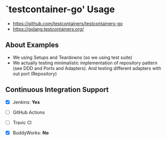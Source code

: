 # `testcontainer-go' Usage

* https://github.com/testcontainers/testcontainers-go
* https://golang.testcontainers.org/

## About Examples

* We using Setups and Teardowns (so we using test suite)
* We actually testing minimalistic implementation of repository pattern (see DDD and Ports and Adapters). And testing different adapters with out port (Repository)


## Continuous Integration Support

* [x] Jenkins: __Yes__
* [ ] GitHub Actions
* [ ] Travic CI
* [x] BuddyWorks: __No__

